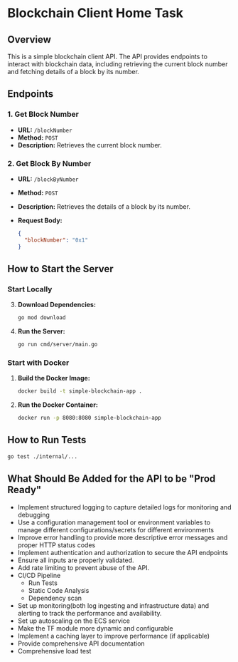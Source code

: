 # Blockchain Client Home Task

## Overview

This is a simple blockchain client API. The API provides endpoints to interact with blockchain data, including retrieving the current block number and fetching details of a block by its number.

## Endpoints

### 1. Get Block Number

- **URL:** `/blockNumber`
- **Method:** `POST`
- **Description:** Retrieves the current block number.

### 2. Get Block By Number

- **URL:** `/blockByNumber`
- **Method:** `POST`
- **Description:** Retrieves the details of a block by its number.
- **Request Body:**

  ```json
  {
    "blockNumber": "0x1"
  }
  ```

## How to Start the Server

### Start Locally

3. **Download Dependencies:**

   ```sh
   go mod download
   ```

4. **Run the Server:**

   ```sh
   go run cmd/server/main.go
   ```

### Start with Docker

1. **Build the Docker Image:**

   ```sh
   docker build -t simple-blockchain-app .
   ```

2. **Run the Docker Container:**

   ```sh
   docker run -p 8080:8080 simple-blockchain-app
   ```

## How to Run Tests

```sh
go test ./internal/...
```

## What Should Be Added for the API to be "Prod Ready"

- Implement structured logging to capture detailed logs for monitoring and debugging
- Use a configuration management tool or environment variables to manage different configurations/secrets for different environments
- Improve error handling to provide more descriptive error messages and proper HTTP status codes
- Implement authentication and authorization to secure the API endpoints
- Ensure all inputs are properly validated.
- Add rate limiting to prevent abuse of the API.
- CI/CD Pipeline
  - Run Tests
  - Static Code Analysis
  - Dependency scan
- Set up monitoring(both log ingesting and infrastructure data) and alerting to track the performance and availability.
- Set up autoscaling on the ECS service
- Make the TF module more dynamic and configurable
- Implement a caching layer to improve performance (if applicable)
- Provide comprehensive API documentation
- Comprehensive load test
